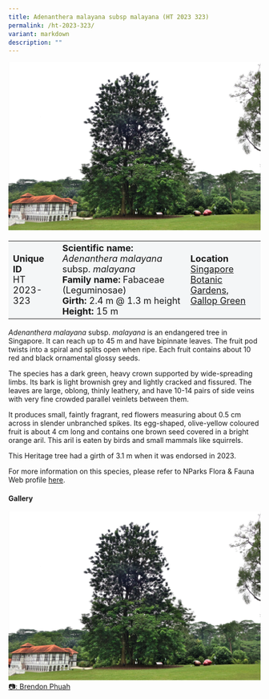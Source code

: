 ```yaml
---
title: Adenanthera malayana subsp malayana (HT 2023 323)
permalink: /ht-2023-323/
variant: markdown
description: ""
---
```

<div class="isomer-image-wrapper">
<img src="/images/Heritage_trees_photos/ademalmal_ht2023-323_habit.jpg"></div>
<table style="minWidth: 100px; font-size: 18px; background: #F4F6F7">
<tbody><tr>
<td rowspan="1" colspan="1">
<strong>Unique ID</strong>
<br>HT 2023-323
</td>
<td rowspan="1" colspan="1">
<strong>Scientific name:</strong> <em>Adenanthera malayana</em> subsp. <em>malayana</em>
<br><strong>Family name:</strong> Fabaceae (Leguminosae)
<br><strong>Girth:</strong> 2.4 m @ 1.3 m height
<br><strong>Height: </strong>15 m
</td>
<td rowspan="1" colspan="1">
<strong>Location</strong><a href="https://www.onemap.gov.sg/?lat=1.3142500000000004&amp;lng=103.81033999999998">
	<br>Singapore Botanic Gardens,<br>Gallop Green</a>
</td>
</tr></tbody></table>
<p><em>Adenanthera malayana</em> subsp. <em>malayana</em>&nbsp;is an&nbsp;endangered tree in Singapore. It can reach up to 45 m and have bipinnate leaves. The fruit pod twists into a spiral and splits open when ripe. Each fruit contains about 10 red and black ornamental glossy seeds.</p>

<p>The species has a dark green, heavy crown supported by wide-spreading limbs. Its bark is light brownish grey and lightly cracked and fissured. The leaves are large, oblong, thinly leathery, and have 10-14 pairs of side veins with very fine crowded parallel veinlets between them.</p>

<p>It produces small, faintly fragrant, red flowers measuring about 0.5 cm across in slender unbranched spikes. Its egg-shaped, olive-yellow coloured fruit is about 4 cm long and contains one brown seed covered in a bright orange aril. This aril is eaten by birds and small mammals like squirrels.  </p>

<p>This Heritage tree had a girth of 3.1 m when it was endorsed in 2023.</p>
	
<p>For more information on this species, please refer to NParks Flora &amp; Fauna Web profile <a href="https://www.nparks.gov.sg/florafaunaweb/flora/3/4/3495">here</a>.
</p>

<h4><b>Gallery</b></h4>
<div class="isomer-card-grid">
<a href="/images/Heritage_trees_photos/ademalmal_ht2023-323_habit.jpg" class="isomer-card">
<div class="isomer-card-image">
<div class="isomer-image-wrapper"><img src="/images/Heritage_trees_photos/ademalmal_ht2023-323_habit.jpg"></div></div>
<div class="isomer-card-body"><div class="isomer-card-description">📷: Brendon Phuah</div></div></a><p></p></div>